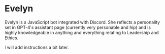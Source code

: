# Evelyn
Evelyn is a JavaScript bot integrated with Discord. She reflects a personality set in GPT-4's assistant page (currently very personable and hip) and is highly knowledgeable in anything and everything relating to Leadership and Ethics.

I will add instructions a bit later.
